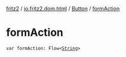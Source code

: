 [fritz2](../../index.md) / [io.fritz2.dom.html](../index.md) / [Button](index.md) / [formAction](./form-action.md)

# formAction

`var formAction: Flow<`[`String`](https://kotlinlang.org/api/latest/jvm/stdlib/kotlin/-string/index.html)`>`